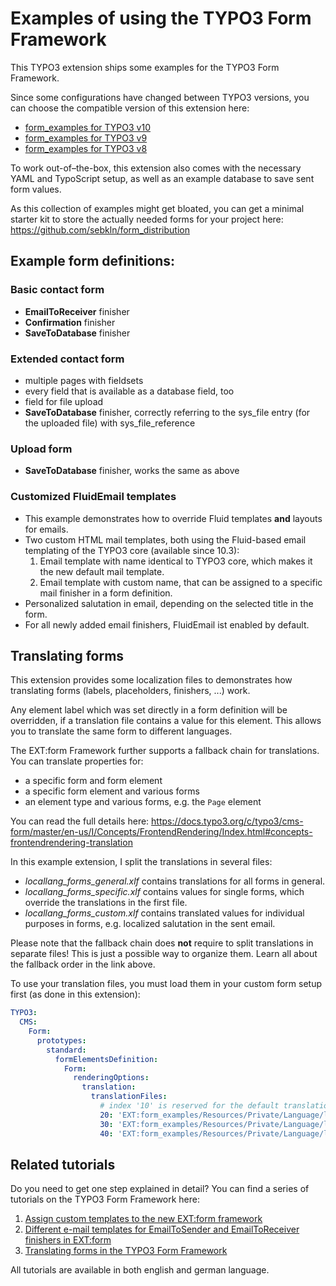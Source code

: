 # Examples of using the TYPO3 Form Framework

This TYPO3 extension ships some examples for the TYPO3 Form Framework.

Since some configurations have changed between TYPO3 versions, you can choose the compatible version of this extension here:
- [form_examples for TYPO3 v10](https://github.com/sebkln/form_examples/tree/10.4)
- [form_examples for TYPO3 v9](https://github.com/sebkln/form_examples/tree/9.5)
- [form_examples for TYPO3 v8](https://github.com/sebkln/form_examples/tree/8.7)

To work out-of–the-box, this extension also comes with the necessary YAML and TypoScript setup, as well as an example database to save sent form values.

As this collection of examples might get bloated, you can get a minimal starter kit to store the actually needed forms for your project here: https://github.com/sebkln/form_distribution


## Example form definitions:
### Basic contact form
- **EmailToReceiver** finisher
- **Confirmation** finisher
- **SaveToDatabase** finisher

### Extended contact form
- multiple pages with fieldsets
- every field that is available as a database field, too
- field for file upload
- **SaveToDatabase** finisher, correctly referring to the sys_file entry (for the uploaded file) with sys_file_reference

### Upload form
- **SaveToDatabase** finisher, works the same as above

### Customized FluidEmail templates
- This example demonstrates how to override Fluid templates **and** layouts for emails.
- Two custom HTML mail templates, both using the Fluid-based email templating of the TYPO3 core (available since 10.3):
  1. Email template with name identical to TYPO3 core, which makes it the new default mail template.
  2. Email template with custom name, that can be assigned to a specific mail finisher in a form definition.
- Personalized salutation in email, depending on the selected title in the form.
- For all newly added email finishers, FluidEmail ist enabled by default.


## Translating forms

This extension provides some localization files to demonstrates how translating forms (labels, placeholders, finishers, ...) work.

Any element label which was set directly in a form definition will be overridden, if a translation file contains a value for this element.
This allows you to translate the same form to different languages.

The EXT:form Framework further supports a fallback chain for translations. You can translate properties for:

- a specific form and form element
- a specific form element and various forms
- an element type and various forms, e.g. the `Page` element

You can read the full details here: https://docs.typo3.org/c/typo3/cms-form/master/en-us/I/Concepts/FrontendRendering/Index.html#concepts-frontendrendering-translation

In this example extension, I split the translations in several files:
- *locallang_forms_general.xlf*  contains translations for all forms in general.
- *locallang_forms_specific.xlf* contains values for single forms, which override the translations in the first file.
- *locallang_forms_custom.xlf* contains translated values for individual purposes in forms, e.g. localized salutation in the sent email.

Please note that the fallback chain does **not** require to split translations in separate files! This is just a possible way to organize them.
Learn all about the fallback order in the link above.

To use your translation files, you must load them in your custom form setup first (as done in this extension):

````yaml
TYPO3:
  CMS:
    Form:
      prototypes:
        standard:
          formElementsDefinition:
            Form:
              renderingOptions:
                translation:
                  translationFiles:
                    # index '10' is reserved for the default translation file.
                    20: 'EXT:form_examples/Resources/Private/Language/locallang_forms_general.xlf'
                    30: 'EXT:form_examples/Resources/Private/Language/locallang_forms_specific.xlf'
                    40: 'EXT:form_examples/Resources/Private/Language/locallang_forms_custom.xlf'
````


## Related tutorials

Do you need to get one step explained in detail? You can find a series of tutorials on the TYPO3 Form Framework here:

1. [Assign custom templates to the new EXT:form framework](https://www.sebkln.de/en/tutorials/assign-custom-templates-to-the-new-ext-form-framework/)
2. [Different e-mail templates for EmailToSender and EmailToReceiver finishers in EXT:form](https://www.sebkln.de/en/tutorials/different-e-mail-templates-for-emailtosender-and-emailtoreceiver-finishers-in-ext-form/)
3. [Translating forms in the TYPO3 Form Framework](https://www.sebkln.de/en/tutorials/translating-forms-in-the-typo3-form-framework/)

All tutorials are available in both english and german language.
